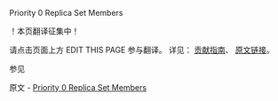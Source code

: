  Priority 0 Replica Set Members

 ！本页翻译征集中！

请点击页面上方 EDIT THIS PAGE 参与翻译。
详见：
[贡献指南]( https://github.com/JinMuInfo/MongoDB-Manual-zh/blob/master/CONTRIBUTING.md )、
[原文链接](  https://docs.mongodb.com/manual/core/replica-set-priority-0-member/  )。

 参见

原文 - [Priority 0 Replica Set Members]( https://docs.mongodb.com/manual/core/replica-set-priority-0-member/ )

